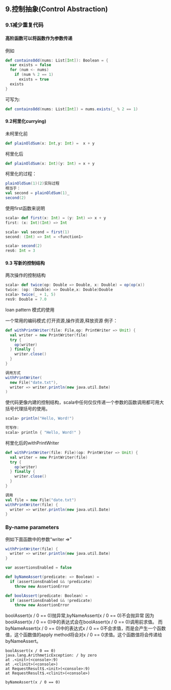## 9.控制抽象(Control Abstraction)
### 9.1减少重复代码
#### 高阶函数可以将函数作为参数传递
例如
```scala
def containsOdd(nums: List[Int]): Boolean = {
  var exists = false
  for (num <- nums)
    if (num % 2 == 1)
      exists = true
  exists
}
```
可写为:
```scala
def containsOdd(nums: List[Int]) = nums.exists(_ % 2 == 1)
```
#### 9.2柯里化currying)
未柯里化前
```scala
def plainOldSum(x: Int,y: Int) =  x + y
```
柯里化后
```scala
def plainOldSum(x: Int)(y: Int) = x + y
```
柯里化的过程：
```scala
plainOldSum(1)(2)实际过程
相当于：
val second = plainOldSum(1)_
second(2)
```
使用first函数来说明
```scala
scala> def first(x: Int) = (y: Int) => x + y
first: (x: Int)(Int) => Int

scala> val second = first(1)
second: (Int) => Int = <function1>

scala> second(2)
res6: Int = 3
```
#### 9.3 写新的控制结构
两次操作的控制结构
```scala
scala> def twice(op: Double => Double, x: Double) = op(op(x))
twice: (op: (Double) => Double,x: Double)Double
scala> twice(_ + 1, 5)
res9: Double = 7.0
```
loan pattern 模式的使用
 
一个常用的编码模式:打开资源,操作资源,释放资源
例子：
```scala
def withPrintWriter(file: File,op: PrintWriter => Unit) {
  val writer = new PrintWriter(file)
  try {
    op(writer)
  } finally {
    writer.close()
  }
}

调用方式
withPrintWriter(
  new File("date.txt"),
  writer => writer.println(new java.util.Date)
)
```

使代码更像内建的控制结构，scala中任何仅仅传递一个参数的函数调用都可用大括号代理括号的使用。

```scala
scala> println("Hello, Word!")

可写作:
scala> println { "Hello, Word!" }
```
柯里化后的withPrintWriter
```scala
def withPrintWriter(file: File)(op: PrintWriter => Unit) {
  val writer = new PrintWriter(file)
  try {
    op(writer)
  } finally {
    writer.close()
  }
}

调用
val file = new File("date.txt")
withPrintWriter(file) {
  writer => writer.println(new java.util.Date)
}
```
### By-name parameters
例如下面函数中的参数“writer =>” 
```scala
withPrintWriter(file) {
  writer => writer.println(new java.util.Date)
}
```
```scala
var assertionsEnabled = false

def byNameAssert(predicate: => Boolean) =
  if (assertionsEnabled && !predicate)
    throw new AssertionError

def boolAssert(predicate: Boolean) =
  if (assertionsEnabled && !predicate)
    throw new AssertionError
```
boolAssert(x / 0 == 0)抛异常,byNameAssert(x / 0 == 0)不会抛异常
因为boolAssert(x / 0 == 0)中的表达式会在boolAssert(x / 0 == 0)调用前求值。 而byNameAssert(x / 0 == 0)中的表达式x / 0 == 0不会求值，而是会产生一个函数值，这个函数值的apply method将会对x / 0 == 0求值。这个函数值将会传递给byNameAssert。
```
boolAssert(x / 0 == 0)
java.lang.ArithmeticException: / by zero
at .<init>(<console>:9)
at .<clinit>(<console>)
at RequestResult$.<init>(<console>:9)
at RequestResult$.<clinit>(<console>)

byNameAssert(x / 0 == 0)
```


